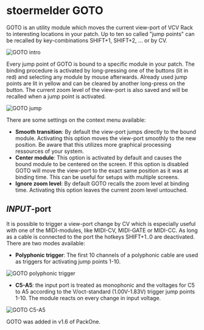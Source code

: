 # stoermelder GOTO

GOTO is an utility module which moves the current view-port of VCV Rack to interesting locations in your patch. Up to ten so called "jump points" can be recalled by key-combinations SHIFT+1, SHIFT+2, ... or by CV.

![GOTO intro](./Goto-intro.png)

Every jump point of GOTO is bound to a specific module in your patch. The binding procedure is activated by long-pressing one of the buttons (lit in red) and selecting any module by mouse afterwards. Already used jump points are lit in yellow and can be cleared by another long-press on the button. The current zoom level of the view-port is also saved and will be recalled when a jump point is activated.

![GOTO jump](./Goto-jump.gif)

There are some settings on the context menu available:

* **Smooth transition**: By default the view-port jumps directly to the bound module. Activating this option moves the view-port smoothly to the new position. Be aware that this utilizes more graphical processing ressources of your system.
* **Center module**: This option is activated by default and causes the bound module to be centered on the screen. If this option is disabled GOTO will move the view-port to the exact same position as it was at binding time. This can be useful for setups with multiple screens.
* **Ignore zoom level**: By default GOTO recalls the zoom level at binding time. Activating this option leaves the current zoom level untouched.

## _INPUT_-port

It is possible to trigger a view-port change by CV which is especially useful with one of the MIDI-modules, like MIDI-CV, MIDI-GATE or MIDI-CC. As long as a cable is connected to the port the hotkeys SHIFT+1..0 are deactivated. There are two modes available: 

* **Polyphonic trigger**: The first 10 channels of a polyphonic cable are used as triggers for activating jump points 1-10.

![GOTO polyphonic trigger](./Goto-polytrig.png)

* **C5-A5**: the input port is treated as monophonic and the voltages for C5 to A5 according to the V/oct-standard (1.00V-1.83V) trigger jump points 1-10. The module reacts on every change in input voltage.

![GOTO C5-A5](./Goto-c5.png)

GOTO was added in v1.6 of PackOne.
